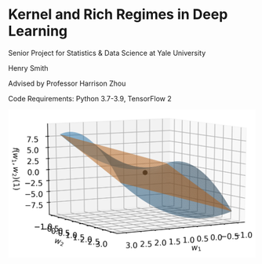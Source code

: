 # Kernel and Rich Regimes in Deep Learning

Senior Project for Statistics &amp; Data Science at Yale University

Henry Smith

Advised by Professor Harrison Zhou

Code Requirements: Python 3.7-3.9, TensorFlow 2

![alt text](https://github.com/smithhenryd/NN-Kernel-and-Rich-Regimes/blob/main/Imgs/visualize_linearized_1.png)
